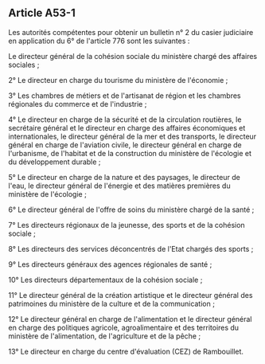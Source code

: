Article A53-1
----
Les autorités compétentes pour obtenir un bulletin n° 2 du casier judiciaire en
application du 6° de l'article 776 sont les suivantes :

Le directeur général de la cohésion sociale du ministère chargé des affaires
sociales ;

2° Le directeur en charge du tourisme du ministère de l'économie ;

3° Les chambres de métiers et de l'artisanat de région et les chambres
régionales du commerce et de l'industrie ;

4° Le directeur en charge de la sécurité et de la circulation routières, le
secrétaire général et le directeur en charge des affaires économiques et
internationales, le directeur général de la mer et des transports, le directeur
général en charge de l'aviation civile, le directeur général en charge de
l'urbanisme, de l'habitat et de la construction du ministère de l'écologie et du
développement durable ;

5° Le directeur en charge de la nature et des paysages, le directeur de l'eau,
le directeur général de l'énergie et des matières premières du ministère de
l'écologie ;

6° Le directeur général de l'offre de soins du ministère chargé de la santé ;

7° Les directeurs régionaux de la jeunesse, des sports et de la cohésion sociale
;

8° Les directeurs des services déconcentrés de l'Etat chargés des sports ;

9° Les directeurs généraux des agences régionales de santé ;

10° Les directeurs départementaux de la cohésion sociale ;

11° Le directeur général de la création artistique et le directeur général des
patrimoines du ministère de la culture et de la communication ;

12° Le directeur général en charge de l'alimentation et le directeur général en
charge des politiques agricole, agroalimentaire et des territoires du ministère
de l'alimentation, de l'agriculture et de la pêche ;

13° Le directeur en charge du centre d'évaluation (CEZ) de Rambouillet.
